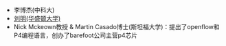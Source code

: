 - 李博杰(中科大)
- [刘明(华盛顿大学)](https://homes.cs.washington.edu/~mgliu/)
- Nick Mckeown教授 & Martin Casado博士(斯坦福大学)：提出了openflow和P4编程语言，创办了barefoot公司主营p4芯片
